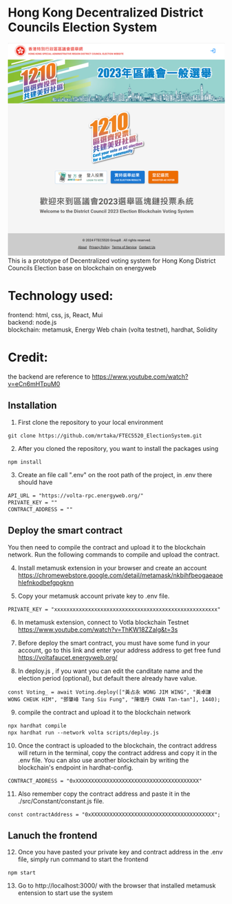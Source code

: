 # Hong Kong Decentralized District Councils Election System 
![Frontend Homepage](./FrontendImage/page01.png)
This is a prototype of Decentralized voting system for Hong Kong District Councils Election base on blockchain on energyweb


# Technology used:
frontend: html, css, js, React, Mui  
backend: node.js  
blockchain: metamusk, Energy Web chain (volta testnet), hardhat, Solidity  

# Credit:
the backend are reference to https://www.youtube.com/watch?v=eCn6mHTpuM0

## Installation

1. First clone the repository to your local environment
```shell
git clone https://github.com/mrtaka/FTEC5520_ElectionSystem.git
```

2. After you cloned the repository, you want to install the packages using
```shell
npm install
```

3. Create an file call ".env" on the root path of the project, in .env there should have
```
API_URL = "https://volta-rpc.energyweb.org/"
PRIVATE_KEY = ""
CONTRACT_ADDRESS = ""
```

## Deploy the smart contract

You then need to compile the contract and upload it to the blockchain network. Run the following commands to compile and upload the contract.

4. Install metamusk extension in your browser and create an account<br>
https://chromewebstore.google.com/detail/metamask/nkbihfbeogaeaoehlefnkodbefgpgknn

5. Copy your metamusk account private key to .env file.
```
PRIVATE_KEY = "xxxxxxxxxxxxxxxxxxxxxxxxxxxxxxxxxxxxxxxxxxxxxxxxxxxxx"
```

6. In metamusk extension, connect to Votla blockchain Testnet<br>
https://www.youtube.com/watch?v=ThKW18ZZalg&t=3s

7. Before deploy the smart contract, you must have some fund in your account, go to this link and enter your address address to get free fund<br>
https://voltafaucet.energyweb.org/

9. In deploy.js , if you want you can edit the canditate name and the election period (optional), but default there already have value.
```
const Voting_ = await Voting.deploy(["黃占永 WONG JIM WING", "黃卓謙 WONG CHEUK HIM", "鄧肇峰 Tang Siu Fung", "陳壇丹 CHAN Tan-tan"], 1440);
```

9. compile the contract and upload it to the blockchain network
```shell
npx hardhat compile
npx hardhat run --network volta scripts/deploy.js
```

10. Once the contract is uploaded to the blockchain, the contract address will return in the terminal, copy the contract address and copy it in the .env file. You can also use another blockchain by writing the blockchain's endpoint in hardhat-config.
```
CONTRACT_ADDRESS = "0xXXXXXXXXXXXXXXXXXXXXXXXXXXXXXXXXXXXXXXXX"
```

11. Also remember copy the contract address and paste it in the ./src/Constant/constant.js file.
```
const contractAddress = "0xXXXXXXXXXXXXXXXXXXXXXXXXXXXXXXXXXXXXXXXX";
```

## Lanuch the frontend

12. Once you have pasted your private key and contract address in the .env file, simply run command to start the frontend
```shell
npm start
```
13. Go to http://localhost:3000/ with the browser that installed metamusk entension to start use the system
